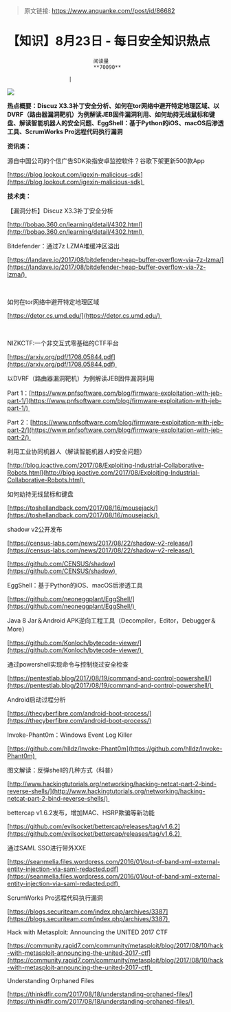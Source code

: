 > 原文链接: https://www.anquanke.com//post/id/86682 


# 【知识】8月23日 - 每日安全知识热点


                                阅读量   
                                **70090**
                            
                        |
                        
                                                                                    



[![](https://p5.ssl.qhimg.com/t01790e4fc6f3650fdb.png)](https://p5.ssl.qhimg.com/t01790e4fc6f3650fdb.png)

**热点概要：Discuz X3.3补丁安全分析、如何在tor网络中避开特定地理区域、以DVRF（路由器漏洞靶机）为例解读JEB固件漏洞利用、如何劫持无线鼠标和键盘、解读智能机器人的安全问题、EggShell：基于Python的iOS、macOS后渗透工具、ScrumWorks Pro远程代码执行漏洞**









**资讯类：**









源自中国公司的个信广告SDK染指安卓监控软件？谷歌下架更新500款App

[https://blog.lookout.com/igexin-malicious-sdk](https://blog.lookout.com/igexin-malicious-sdk) 





**技术类：**









【漏洞分析】Discuz X3.3补丁安全分析

[http://bobao.360.cn/learning/detail/4302.html](http://bobao.360.cn/learning/detail/4302.html) 



Bitdefender：通过7z LZMA堆缓冲区溢出

[https://landave.io/2017/08/bitdefender-heap-buffer-overflow-via-7z-lzma/](https://landave.io/2017/08/bitdefender-heap-buffer-overflow-via-7z-lzma/) 

<br>



如何在tor网络中避开特定地理区域

[https://detor.cs.umd.edu/](https://detor.cs.umd.edu/) 

<br>

NIZKCTF:一个非交互式零基础的CTF平台

[https://arxiv.org/pdf/1708.05844.pdf](https://arxiv.org/pdf/1708.05844.pdf) 



以DVRF（路由器漏洞靶机）为例解读JEB固件漏洞利用

Part 1：[https://www.pnfsoftware.com/blog/firmware-exploitation-with-jeb-part-1/](https://www.pnfsoftware.com/blog/firmware-exploitation-with-jeb-part-1/)    

Part 2：[https://www.pnfsoftware.com/blog/firmware-exploitation-with-jeb-part-2/](https://www.pnfsoftware.com/blog/firmware-exploitation-with-jeb-part-2/) 



利用工业协同机器人（解读智能机器人的安全问题）

[http://blog.ioactive.com/2017/08/Exploiting-Industrial-Collaborative-Robots.html](http://blog.ioactive.com/2017/08/Exploiting-Industrial-Collaborative-Robots.html) 



如何劫持无线鼠标和键盘

[https://toshellandback.com/2017/08/16/mousejack/](https://toshellandback.com/2017/08/16/mousejack/) 



shadow v2公开发布

[https://census-labs.com/news/2017/08/22/shadow-v2-release/](https://census-labs.com/news/2017/08/22/shadow-v2-release/) 

[https://github.com/CENSUS/shadow](https://github.com/CENSUS/shadow) 



EggShell：基于Python的iOS、macOS后渗透工具

[https://github.com/neoneggplant/EggShell/](https://github.com/neoneggplant/EggShell/) 



Java 8 Jar＆Android APK逆向工程工具（Decompiler，Editor，Debugger＆More）

[https://github.com/Konloch/bytecode-viewer/](https://github.com/Konloch/bytecode-viewer/) 



通过powershell实现命令与控制绕过安全检查

[https://pentestlab.blog/2017/08/19/command-and-control-powershell/](https://pentestlab.blog/2017/08/19/command-and-control-powershell/) 



Android启动过程分析



[https://thecyberfibre.com/android-boot-process/](https://thecyberfibre.com/android-boot-process/)



Invoke-Phant0m：Windows Event Log Killer 

[https://github.com/hlldz/Invoke-Phant0m](https://github.com/hlldz/Invoke-Phant0m) 



图文解读：反弹shell的几种方式（科普）

[http://www.hackingtutorials.org/networking/hacking-netcat-part-2-bind-reverse-shells/](http://www.hackingtutorials.org/networking/hacking-netcat-part-2-bind-reverse-shells/) 



bettercap v1.6.2发布，增加MAC、HSRP欺骗等新功能

[https://github.com/evilsocket/bettercap/releases/tag/v1.6.2](https://github.com/evilsocket/bettercap/releases/tag/v1.6.2) 



通过SAML SSO进行带外XXE

[https://seanmelia.files.wordpress.com/2016/01/out-of-band-xml-external-entity-injection-via-saml-redacted.pdf](https://seanmelia.files.wordpress.com/2016/01/out-of-band-xml-external-entity-injection-via-saml-redacted.pdf) 



ScrumWorks Pro远程代码执行漏洞

[https://blogs.securiteam.com/index.php/archives/3387](https://blogs.securiteam.com/index.php/archives/3387) 



Hack with Metasploit: Announcing the UNITED 2017 CTF

[https://community.rapid7.com/community/metasploit/blog/2017/08/10/hack-with-metasploit-announcing-the-united-2017-ctf](https://community.rapid7.com/community/metasploit/blog/2017/08/10/hack-with-metasploit-announcing-the-united-2017-ctf) 



Understanding Orphaned Files

[https://thinkdfir.com/2017/08/18/understanding-orphaned-files/](https://thinkdfir.com/2017/08/18/understanding-orphaned-files/) 



